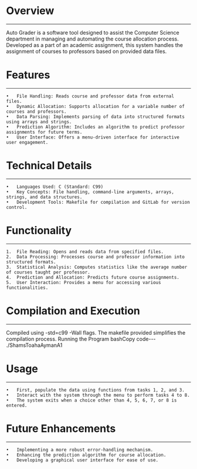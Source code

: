 # Overview
********
Auto Grader is a software tool designed to assist the Computer Science department in managing and automating the course allocation process. Developed as a part of an academic assignment, this system handles the assignment of courses to professors based on provided data files.

# Features
********
    •	File Handling: Reads course and professor data from external files.
    •	Dynamic Allocation: Supports allocation for a variable number of courses and professors.
    •	Data Parsing: Implements parsing of data into structured formats using arrays and strings.
    •	Prediction Algorithm: Includes an algorithm to predict professor assignments for future terms.
    •	User Interface: Offers a menu-driven interface for interactive user engagement.



# Technical Details
*****************
    •	Languages Used: C (Standard: C99)
    •	Key Concepts: File handling, command-line arguments, arrays, strings, and data structures.
    •	Development Tools: Makefile for compilation and GitLab for version control.


# Functionality
*************
    1.	File Reading: Opens and reads data from specified files.
    2.	Data Processing: Processes course and professor information into structured formats.
    3.	Statistical Analysis: Computes statistics like the average number of courses taught per professor.
    4.	Prediction and Allocation: Predicts future course assignments.
    5.	User Interaction: Provides a menu for accessing various functionalities.


# Compilation and Execution
*************************
Compiled using -std=c99 -Wall flags. The makefile provided simplifies the compilation process.
Running the Program
bashCopy code---  
./ShamsToahaAymanA1


# Usage
*****
    •	First, populate the data using functions from tasks 1, 2, and 3.
    •	Interact with the system through the menu to perform tasks 4 to 8.
    •	The system exits when a choice other than 4, 5, 6, 7, or 8 is entered.


# Future Enhancements
*******************
    •	Implementing a more robust error-handling mechanism.
    •	Enhancing the prediction algorithm for course allocation.
    •	Developing a graphical user interface for ease of use.
